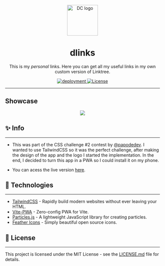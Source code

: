 <p align="center">
  <img height="100" src="https://i.postimg.cc/6p94WgNt/icon.png" alt="DC logo">
  <h1 align="center">dlinks</h1>
</p>

<p align="center">This is my <em>personal</em> links. Here you can get all my useful links in my own custom version of Linktree.</p>

<p align="center">
  <a href="https://links.diogomcosta.com">
    <img src="https://img.shields.io/badge/deployment-stable-brightgreen" alt="deployment">
  </a>
  <a href="https://opensource.org/licenses/MIT">
    <img src="https://img.shields.io/github/license/rocketseat/youtube-challenge-electron-tray?color=%237159c1&logo=mit" alt="License">
  </a>
</p>

---

## Showcase
<p align="center">
    <img src="https://i.postimg.cc/nr5Wpgzk/Linktree-Banner.png"/>
</p>

## ✨ Info
---
- This was part of the CSS challenge #2 contest by [@papodedev](https://www.instagram.com/papodedev/). I wanted to use TailwindCSS so it was the perfect challenge, after making the design of the app and the logo I started the implementation. In the end, I decided to turn this app in a PWA so I could install it on my phone.

- You can acess the live version [here](https://www.links.diogomcosta.com).

## 🚀 Technologies 
---
- [TailwindCSS](https://tailwindcss.com/) - Rapidly build modern websites without ever leaving your HTML.
- [Vite-PWA](https://github.com/antfu/vite-plugin-pwa) - Zero-config PWA for Vite.
- [Particles.js](https://vincentgarreau.com/particles.js/) - A lightweight JavaScript library for creating particles.
- [Feather Icons](https://feathericons.com/) - Simply beautiful open source icons.

## 📝 License 
---

This project is licensed under the MIT License - see the [LICENSE.md](LICENSE) file for details.